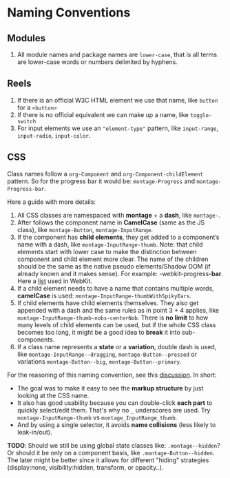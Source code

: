 # Naming Conventions

## Modules

1. All module names and package names are `lower-case`, that is all terms are lower-case words or numbers delimited by hyphens.

## Reels

1. If there is an official W3C HTML element we use that name, like `button` for a `<button>`
2. If there is no official equivalent we can make up a name, like `toggle-switch`
3. For input elements we use an `"element-type"` pattern, like `input-range`, `input-radio`, `input-color`.


## CSS 

Class names follow a `org-Component` and `org-Component-childElement` pattern. So for the progress bar it would be: `montage-Progress` and `montage-Progress-bar`.

Here a guide with more details:

1. All CSS classes are namespaced with **montage** + a **dash**, like `montage-`.
2. After follows the component name in **CamelCase** (same as the JS class), like `montage-Button`, `montage-InputRange`.
3. If the component has **child elements**, they get added to a component’s name with a dash, like `montage-InputRange-thumb`. Note: that child elements start with lower case to make the distinction between component and child element more clear. The name of the children should be the same as the native pseudo elements/Shadow DOM (if already known and it makes sense). For example: -webkit-progress-**bar**. Here a [list](https://gist.github.com/3759334) used in WebKit.
4. If a child element needs to have a name that contains multiple words, **camelCase** is used: `montage-InputRange-thumbWithSpikyEars`.
5. If child elements have child elements themselves. They also get appended with a dash and the same rules as in point 3 + 4 applies, like `montage-InputRange-thumb-nobs-centerNob`. There is **no limit** to how many levels of child elements can be used, but if the whole CSS class becomes too long, it might be a good idea to **break** it into sub-components.
6. If a class name represents a **state** or a **variation**, double dash is used, like `montage-InputRange--dragging`, `montage-Button--pressed` or variations `montage-Button--big`, `montage-Button--primary`.

For the reasoning of this naming convention, see this [discussion](https://github.com/montagejs/montage/issues/795). In short:
* The goal was to make it easy to see the **markup structure** by just looking at the CSS name.
* It also has good usability because you can double-click **each part** to quickly select/edit them. That's why no `_` underscores are used. Try `montage-InputRange-thumb` vs `montage_InputRange_thumb`.
* And by using a single selector, it avoids **name collisions** (less likely to leak-in/out).

__TODO__: Should we still be using global state classes like: `.montage--hidden`? Or should it be only on a component basis, like `.montage-Button--hidden`. The later might be better since it allows for different "hiding" strategies (display:none, visibility:hidden, transform, or opacity..).